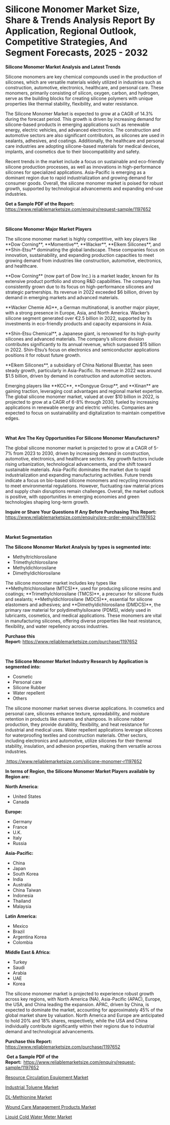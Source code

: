 <p><h1>Silicone Monomer Market Size, Share & Trends Analysis Report By Application, Regional Outlook, Competitive Strategies, And Segment Forecasts, 2025 - 2032</h1></p><p><strong>Silicone Monomer Market Analysis and Latest Trends</strong></p>
<p><p>Silicone monomers are key chemical compounds used in the production of silicones, which are versatile materials widely utilized in industries such as construction, automotive, electronics, healthcare, and personal care. These monomers, primarily consisting of silicon, oxygen, carbon, and hydrogen, serve as the building blocks for creating silicone polymers with unique properties like thermal stability, flexibility, and water resistance.</p><p>The Silicone Monomer Market is expected to grow at a CAGR of 14.3% during the forecast period. This growth is driven by increasing demand for silicone-based products in emerging applications such as renewable energy, electric vehicles, and advanced electronics. The construction and automotive sectors are also significant contributors, as silicones are used in sealants, adhesives, and coatings. Additionally, the healthcare and personal care industries are adopting silicone-based materials for medical devices, implants, and cosmetics due to their biocompatibility and safety.</p><p>Recent trends in the market include a focus on sustainable and eco-friendly silicone production processes, as well as innovations in high-performance silicones for specialized applications. Asia-Pacific is emerging as a dominant region due to rapid industrialization and growing demand for consumer goods. Overall, the silicone monomer market is poised for robust growth, supported by technological advancements and expanding end-use industries.</p></p>
<p><strong>Get a Sample PDF of the Report:&nbsp;</strong> <a href="https://www.reliablemarketsize.com/enquiry/request-sample/1197652?utm_campaign=1832&utm_medium=2&utm_source=Github&utm_content=ia&utm_term=26012025&utm_id=silicone-monomer">https://www.reliablemarketsize.com/enquiry/request-sample/1197652</a></p>
<p>&nbsp;</p>
<p><strong>Silicone Monomer Major Market Players</strong></p>
<p><p>The silicone monomer market is highly competitive, with key players like **Dow Corning**, **Momentive**, **Wacker**, **Elkem Silicones**, and **Shin-Etsu** dominating the global landscape. These companies focus on innovation, sustainability, and expanding production capacities to meet growing demand from industries like construction, automotive, electronics, and healthcare.</p><p>**Dow Corning** (now part of Dow Inc.) is a market leader, known for its extensive product portfolio and strong R&D capabilities. The company has consistently grown due to its focus on high-performance silicones and strategic partnerships. Its revenue in 2022 exceeded $6 billion, driven by demand in emerging markets and advanced materials.</p><p>**Wacker Chemie AG**, a German multinational, is another major player, with a strong presence in Europe, Asia, and North America. Wacker’s silicone segment generated over €2.5 billion in 2022, supported by its investments in eco-friendly products and capacity expansions in Asia.</p><p>**Shin-Etsu Chemical**, a Japanese giant, is renowned for its high-purity silicones and advanced materials. The company’s silicone division contributes significantly to its annual revenue, which surpassed $15 billion in 2022. Shin-Etsu’s focus on electronics and semiconductor applications positions it for robust future growth.</p><p>**Elkem Silicones**, a subsidiary of China National Bluestar, has seen steady growth, particularly in Asia-Pacific. Its revenue in 2022 was around $1.5 billion, driven by demand in construction and automotive sectors.</p><p>Emerging players like **KCC**, **Dongyue Group**, and **Xinan** are gaining traction, leveraging cost advantages and regional market expertise. The global silicone monomer market, valued at over $10 billion in 2022, is projected to grow at a CAGR of 6-8% through 2030, fueled by increasing applications in renewable energy and electric vehicles. Companies are expected to focus on sustainability and digitalization to maintain competitive edges.</p></p>
<p>&nbsp;</p>
<p><strong>What Are The Key Opportunities For Silicone Monomer Manufacturers?</strong></p>
<p><p>The global silicone monomer market is projected to grow at a CAGR of 5-7% from 2023 to 2030, driven by increasing demand in construction, automotive, electronics, and healthcare sectors. Key growth factors include rising urbanization, technological advancements, and the shift toward sustainable materials. Asia-Pacific dominates the market due to rapid industrialization and expanding manufacturing activities. Future trends indicate a focus on bio-based silicone monomers and recycling innovations to meet environmental regulations. However, fluctuating raw material prices and supply chain disruptions remain challenges. Overall, the market outlook is positive, with opportunities in emerging economies and green technologies shaping long-term growth.</p></p>
<p><strong>Inquire or Share Your Questions If Any Before Purchasing This Report:</strong> <a href="https://www.reliablemarketsize.com/enquiry/pre-order-enquiry/1197652?utm_campaign=1832&utm_medium=2&utm_source=Github&utm_content=ia&utm_term=26012025&utm_id=silicone-monomer">https://www.reliablemarketsize.com/enquiry/pre-order-enquiry/1197652</a></p>
<p>&nbsp;</p>
<p><strong>Market Segmentation</strong></p>
<p><strong>The Silicone Monomer Market Analysis by types is segmented into:</strong></p>
<p><ul><li>Methyltrichlorosilane</li><li>Trimethylchlorosilane</li><li>Methyldichlorosilane</li><li>Dimethyldichlorosilane</li></ul></p>
<p><p>The silicone monomer market includes key types like **Methyltrichlorosilane (MTCS)**, used for producing silicone resins and coatings; **Trimethylchlorosilane (TMCS)**, a precursor for silicone fluids and sealants; **Methyldichlorosilane (MDCS)**, essential for silicone elastomers and adhesives; and **Dimethyldichlorosilane (DMDCS)**, the primary raw material for polydimethylsiloxane (PDMS), widely used in lubricants, cosmetics, and medical applications. These monomers are vital in manufacturing silicones, offering diverse properties like heat resistance, flexibility, and water repellency across industries.</p></p>
<p><strong>Purchase this Report:&nbsp;</strong><a href="https://www.reliablemarketsize.com/purchase/1197652?utm_campaign=1832&utm_medium=2&utm_source=Github&utm_content=ia&utm_term=26012025&utm_id=silicone-monomer">https://www.reliablemarketsize.com/purchase/1197652</a></p>
<p>&nbsp;</p>
<p><strong>The Silicone Monomer Market Industry Research by Application is segmented into:</strong></p>
<p><ul><li>Cosmetic</li><li>Personal care</li><li>Silicone Rubber</li><li>Water repellent</li><li>Others</li></ul></p>
<p><p>The silicone monomer market serves diverse applications. In cosmetics and personal care, silicones enhance texture, spreadability, and moisture retention in products like creams and shampoos. In silicone rubber production, they provide durability, flexibility, and heat resistance for industrial and medical uses. Water repellent applications leverage silicones for waterproofing textiles and construction materials. Other sectors, including electronics and automotive, utilize silicones for their thermal stability, insulation, and adhesion properties, making them versatile across industries.</p></p>
<p><a href="https://www.reliablemarketsize.com/silicone-monomer-r1197652?utm_campaign=1832&utm_medium=2&utm_source=Github&utm_content=ia&utm_term=26012025&utm_id=silicone-monomer">&nbsp;https://www.reliablemarketsize.com/silicone-monomer-r1197652</a></p>
<p><strong>In terms of Region, the Silicone Monomer Market Players available by Region are:</strong></p>
<p>
    <p> <strong> North America: </strong>
        <ul>
            <li>United States</li>
            <li>Canada</li>
        </ul>
        </p> 
    <p> <strong> Europe: </strong>
        <ul>
            <li>Germany</li>
            <li>France</li>
            <li>U.K.</li>
            <li>Italy</li>
            <li>Russia</li>
        </ul>
        </p> 
    <p> <strong> Asia-Pacific: </strong>
        <ul>
            <li>China</li>
            <li>Japan</li>
            <li>South Korea</li>
            <li>India</li>
            <li>Australia</li>
            <li>China Taiwan</li>
            <li>Indonesia</li>
            <li>Thailand</li>
            <li>Malaysia</li>
        </ul>
        </p> 
    <p> <strong> Latin America: </strong>
        <ul>
            <li>Mexico</li>
            <li>Brazil</li>
            <li>Argentina Korea</li>
            <li>Colombia</li>
        </ul>
        </p> 
    <p> <strong> Middle East & Africa: </strong>
        <ul>
            <li>Turkey</li>
            <li>Saudi</li>
            <li>Arabia</li>
            <li>UAE</li>
            <li>Korea</li>
        </ul>
    </p>
    </p>
<p><p>The silicone monomer market is projected to experience robust growth across key regions, with North America (NA), Asia-Pacific (APAC), Europe, the USA, and China leading the expansion. APAC, driven by China, is expected to dominate the market, accounting for approximately 45% of the global market share by valuation. North America and Europe are anticipated to hold 20% and 18% shares, respectively, while the USA and China individually contribute significantly within their regions due to industrial demand and technological advancements.</p></p>
<p><strong>Purchase this Report: </strong><a href="https://www.reliablemarketsize.com/purchase/1197652?utm_campaign=1832&utm_medium=2&utm_source=Github&utm_content=ia&utm_term=26012025&utm_id=silicone-monomer">https://www.reliablemarketsize.com/purchase/1197652</a></p>
<p>&nbsp;<strong>Get a Sample PDF of the Report:&nbsp;&nbsp;</strong><a href="https://www.reliablemarketsize.com/enquiry/request-sample/1197652?utm_campaign=1832&utm_medium=2&utm_source=Github&utm_content=ia&utm_term=26012025&utm_id=silicone-monomer">https://www.reliablemarketsize.com/enquiry/request-sample/1197652</a></p>
<p><strong></strong></p>
<p><p><a href="https://www.linkedin.com/pulse/resource-circulation-equipment-market-analysis-major-challenges-uixqf?utm_campaign=1832&utm_medium=2&utm_source=Github&utm_content=ia&utm_term=26012025&utm_id=silicone-monomer">Resource Circulation Equipment Market</a></p><p><a href="https://www.linkedin.com/pulse/industrial-toluene-industry-research-covering-multiple-nkjwf?utm_campaign=1832&utm_medium=2&utm_source=Github&utm_content=ia&utm_term=26012025&utm_id=silicone-monomer">Industrial Toluene Market</a></p><p><a href="https://www.linkedin.com/pulse/evaluating-dl-methionine-market-size-growth-potential-yptdf?utm_campaign=1832&utm_medium=2&utm_source=Github&utm_content=ia&utm_term=26012025&utm_id=silicone-monomer">DL-Methionine Market</a></p><p><a href="https://www.linkedin.com/pulse/forecast-report-wound-care-management-products-industry-rz5rf?utm_campaign=1832&utm_medium=2&utm_source=Github&utm_content=ia&utm_term=26012025&utm_id=silicone-monomer">Wound Care Management Products Market</a></p><p><a href="https://www.linkedin.com/pulse/liquid-cold-water-meter-market-analysis-report-predicts-rnbyf?utm_campaign=1832&utm_medium=2&utm_source=Github&utm_content=ia&utm_term=26012025&utm_id=silicone-monomer">Liquid Cold Water Meter Market</a></p></p>